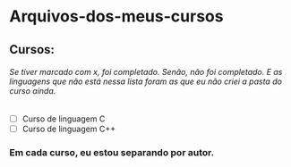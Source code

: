 # Arquivos-dos-meus-cursos

## Cursos:

###### Se tiver marcado com x, foi completado. Senão, não foi completado. E as linguagens que não está nessa lista foram as que eu não criei a pasta do curso ainda.

- [ ] Curso de linguagem C
- [ ] Curso de linguagem C++

### Em cada curso, eu estou separando por autor.
